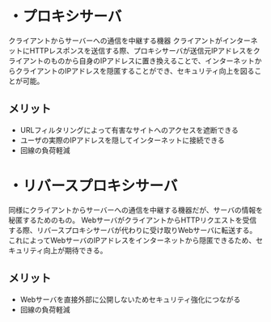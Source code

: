 # ・プロキシサーバ
クライアントからサーバーへの通信を中継する機器
クライアントがインターネットにHTTPレスポンスを送信する際、プロキシサーバが送信元IPアドレスをクライアントのものから自身のIPアドレスに置き換えることで、インターネットからクライアントのIPアドレスを隠匿することができ、セキュリティ向上を図ることが可能。

## メリット  
- URLフィルタリングによって有害なサイトへのアクセスを遮断できる
- ユーザの実際のIPアドレスを隠してインターネットに接続できる
- 回線の負荷軽減

# ・リバースプロキシサーバ
同様にクライアントからサーバーへの通信を中継する機器だが、サーバの情報を秘匿するためのもの。
WebサーバがクライアントからHTTPリクエストを受信する際、リバースプロキシサーバが代わりに受け取りWebサーバに転送する。
これによってWebサーバのIPアドレスをインターネットから隠匿できるため、セキュリティ向上が期待できる。

## メリット
- Webサーバを直接外部に公開しないためセキュリティ強化につながる
- 回線の負荷軽減